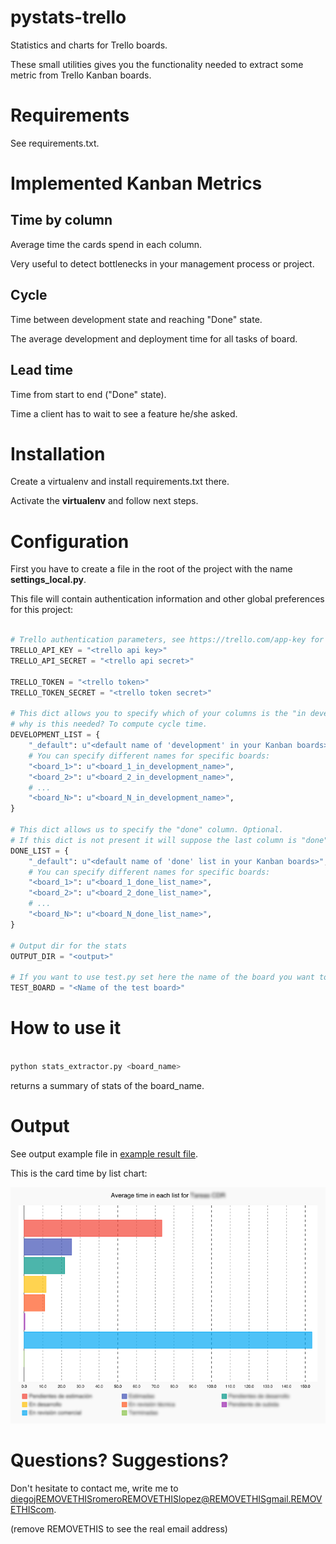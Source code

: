 # pystats-trello

Statistics and charts for Trello boards.

These small utilities gives you the functionality needed to extract some metric from Trello Kanban boards.

# Requirements

See requirements.txt.


# Implemented Kanban Metrics

## Time by column

Average time the cards spend in each column.

Very useful to detect bottlenecks in your management process or project.

## Cycle

Time between development state and reaching "Done" state.

The average development and deployment time for all tasks of board.

## Lead time

Time from start to end ("Done" state).

Time a client has to wait to see a feature he/she asked.

# Installation

Create a virtualenv and install requirements.txt there.

Activate the **virtualenv** and follow next steps.


# Configuration

First you have to create a file in the root of the project with the name **settings_local.py**.

This file will contain authentication information and other global preferences for this project:

```python

# Trello authentication parameters, see https://trello.com/app-key for more information
TRELLO_API_KEY = "<trello api key>"
TRELLO_API_SECRET = "<trello api secret>"

TRELLO_TOKEN = "<trello token>"
TRELLO_TOKEN_SECRET = "<trello token secret>"

# This dict allows you to specify which of your columns is the "in development" column
# why is this needed? To compute cycle time.
DEVELOPMENT_LIST = {
    "_default": u"<default name of 'development' in your Kanban boards>",
    # You can specify different names for specific boards:
    "<board_1>": u"<board_1_in_development_name>",
    "<board_2>": u"<board_2_in_development_name>",
    # ...
    "<board_N>": u"<board_N_in_development_name>",
}

# This dict allows us to specify the "done" column. Optional.
# If this dict is not present it will suppose the last column is "done" column.
DONE_LIST = {
    "_default": u"<default name of 'done' list in your Kanban boards>",
    # You can specify different names for specific boards:
    "<board_1>": u"<board_1_done_list_name>",
    "<board_2>": u"<board_2_done_list_name>",
    # ...
    "<board_N>": u"<board_N_done_list_name>",
}

# Output dir for the stats
OUTPUT_DIR = "<output>"

# If you want to use test.py set here the name of the board you want to query
TEST_BOARD = "<Name of the test board>"
```


# How to use it

```python

python stats_extractor.py <board_name>

```

returns a summary of stats of the board_name.

# Output

See output example file in [example result file](result-examples/results-for-board-example-datetime.txt).

This is the card time by list chart:

![Average time by list for board cards](result-examples/results-time-by-list-example.png)

# Questions? Suggestions?

Don't hesitate to contact me, write me to diegojREMOVETHISromeroREMOVETHISlopez@REMOVETHISgmail.REMOVETHIScom.

(remove REMOVETHIS to see the real email address)